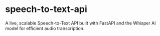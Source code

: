# speech-to-text-api
A live, scalable Speech-to-Text API built with FastAPI and the Whisper AI model for efficient audio transcription.
